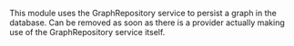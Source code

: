 This module uses the GraphRepository service to persist a graph in the database.
Can be removed as soon as there is a provider actually making use of the GraphRepository service itself.